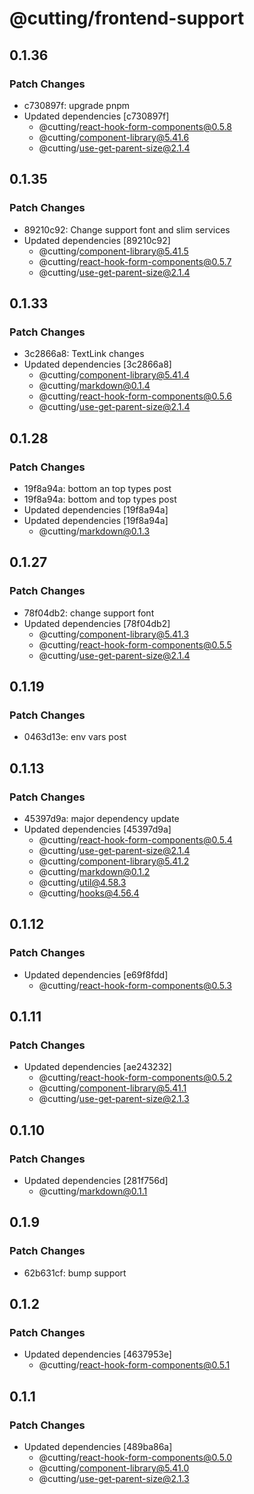 # @cutting/frontend-support

## 0.1.36

### Patch Changes

- c730897f: upgrade pnpm
- Updated dependencies [c730897f]
  - @cutting/react-hook-form-components@0.5.8
  - @cutting/component-library@5.41.6
  - @cutting/use-get-parent-size@2.1.4

## 0.1.35

### Patch Changes

- 89210c92: Change support font and slim services
- Updated dependencies [89210c92]
  - @cutting/component-library@5.41.5
  - @cutting/react-hook-form-components@0.5.7
  - @cutting/use-get-parent-size@2.1.4

## 0.1.33

### Patch Changes

- 3c2866a8: TextLink changes
- Updated dependencies [3c2866a8]
  - @cutting/component-library@5.41.4
  - @cutting/markdown@0.1.4
  - @cutting/react-hook-form-components@0.5.6
  - @cutting/use-get-parent-size@2.1.4

## 0.1.28

### Patch Changes

- 19f8a94a: bottom an top types post
- 19f8a94a: bottom and top types post
- Updated dependencies [19f8a94a]
- Updated dependencies [19f8a94a]
  - @cutting/markdown@0.1.3

## 0.1.27

### Patch Changes

- 78f04db2: change support font
- Updated dependencies [78f04db2]
  - @cutting/component-library@5.41.3
  - @cutting/react-hook-form-components@0.5.5
  - @cutting/use-get-parent-size@2.1.4

## 0.1.19

### Patch Changes

- 0463d13e: env vars post

## 0.1.13

### Patch Changes

- 45397d9a: major dependency update
- Updated dependencies [45397d9a]
  - @cutting/react-hook-form-components@0.5.4
  - @cutting/use-get-parent-size@2.1.4
  - @cutting/component-library@5.41.2
  - @cutting/markdown@0.1.2
  - @cutting/util@4.58.3
  - @cutting/hooks@4.56.4

## 0.1.12

### Patch Changes

- Updated dependencies [e69f8fdd]
  - @cutting/react-hook-form-components@0.5.3

## 0.1.11

### Patch Changes

- Updated dependencies [ae243232]
  - @cutting/react-hook-form-components@0.5.2
  - @cutting/component-library@5.41.1
  - @cutting/use-get-parent-size@2.1.3

## 0.1.10

### Patch Changes

- Updated dependencies [281f756d]
  - @cutting/markdown@0.1.1

## 0.1.9

### Patch Changes

- 62b631cf: bump support

## 0.1.2

### Patch Changes

- Updated dependencies [4637953e]
  - @cutting/react-hook-form-components@0.5.1

## 0.1.1

### Patch Changes

- Updated dependencies [489ba86a]
  - @cutting/react-hook-form-components@0.5.0
  - @cutting/component-library@5.41.0
  - @cutting/use-get-parent-size@2.1.3
